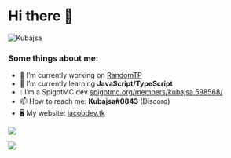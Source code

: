 # Hi there 👋

![Kubajsa](https://komarev.com/ghpvc/?username=Kubajsa)

### Some things about me:

- 🔭 I’m currently working on [RandomTP](https://github.com/Kubajsa/randomTp)
- 🌱 I’m currently learning **JavaScript/TypeScript**
- 💧 I’m a SpigotMC dev [spigotmc.org/members/kubajsa.598568/](https://www.spigotmc.org/members/kubajsa.598568/)
- 📫 How to reach me: **Kubajsa#0843** (Discord)
- 🖥 My website: [jacobdev.tk](https://jacobdev.tk)

![](https://github-readme-stats.vercel.app/api/top-langs/?username=Kubajsa&layout=compact&theme=dark)

![](https://github-readme-stats.vercel.app/api?username=Kubajsa&show_icons=true&theme=dark)
